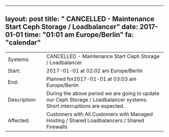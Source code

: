 --- 
 layout: post 
 title: " CANCELLED - Maintenance Start Ceph Storage / Loadbalancer" 
 date: 2017-01-01 
 time: "01:01 am Europe/Berlin" 
 fa: "calendar" 
 --- 
 |                   |   |                                                                      | 
 |-------------------|---|----------------------------------------------------------------------| 
 | Systems:          |   | CANCELLED - Maintenance Start Ceph Storage / Loadbalancer| 
 | Start:            |   | 2017-01-01 at 02:02 am Europe/Berlin | 
 | End:              |   | Planned for2017-01-01 at 03:03 am  Europe/Berlin | 
 | Description:      |   | During the above period we are going to update our Ceph Storage / Loadbalancer systems. Short interruptions are expected. | 
 | Affected:         |   | Customers with All Customers with Managed Hosting / Shared Loadbalancers / Shared Firewalls | 
